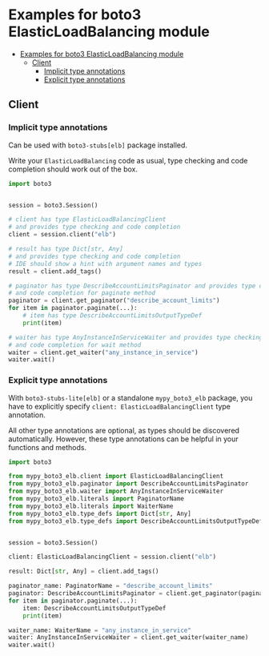 <a id="examples-for-boto3-elasticloadbalancing-module"></a>

# Examples for boto3 ElasticLoadBalancing module

- [Examples for boto3 ElasticLoadBalancing module](#examples-for-boto3-elasticloadbalancing-module)
  - [Client](#client)
    - [Implicit type annotations](#implicit-type-annotations)
    - [Explicit type annotations](#explicit-type-annotations)

<a id="client"></a>

## Client

<a id="implicit-type-annotations"></a>

### Implicit type annotations

Can be used with `boto3-stubs[elb]` package installed.

Write your `ElasticLoadBalancing` code as usual, type checking and code
completion should work out of the box.

```python
import boto3


session = boto3.Session()

# client has type ElasticLoadBalancingClient
# and provides type checking and code completion
client = session.client("elb")

# result has type Dict[str, Any]
# and provides type checking and code completion
# IDE should show a hint with argument names and types
result = client.add_tags()

# paginator has type DescribeAccountLimitsPaginator and provides type checking
# and code completion for paginate method
paginator = client.get_paginator("describe_account_limits")
for item in paginator.paginate(...):
    # item has type DescribeAccountLimitsOutputTypeDef
    print(item)

# waiter has type AnyInstanceInServiceWaiter and provides type checking
# and code completion for wait method
waiter = client.get_waiter("any_instance_in_service")
waiter.wait()
```

<a id="explicit-type-annotations"></a>

### Explicit type annotations

With `boto3-stubs-lite[elb]` or a standalone `mypy_boto3_elb` package, you have
to explicitly specify `client: ElasticLoadBalancingClient` type annotation.

All other type annotations are optional, as types should be discovered
automatically. However, these type annotations can be helpful in your functions
and methods.

```python
import boto3

from mypy_boto3_elb.client import ElasticLoadBalancingClient
from mypy_boto3_elb.paginator import DescribeAccountLimitsPaginator
from mypy_boto3_elb.waiter import AnyInstanceInServiceWaiter
from mypy_boto3_elb.literals import PaginatorName
from mypy_boto3_elb.literals import WaiterName
from mypy_boto3_elb.type_defs import Dict[str, Any]
from mypy_boto3_elb.type_defs import DescribeAccountLimitsOutputTypeDef


session = boto3.Session()

client: ElasticLoadBalancingClient = session.client("elb")

result: Dict[str, Any] = client.add_tags()

paginator_name: PaginatorName = "describe_account_limits"
paginator: DescribeAccountLimitsPaginator = client.get_paginator(paginator_name)
for item in paginator.paginate(...):
    item: DescribeAccountLimitsOutputTypeDef
    print(item)

waiter_name: WaiterName = "any_instance_in_service"
waiter: AnyInstanceInServiceWaiter = client.get_waiter(waiter_name)
waiter.wait()
```
